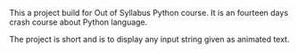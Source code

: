 This a project build for Out of Syllabus Python 
course. It is an fourteen days crash course about 
Python language.

The project is short and is to display any input 
string given as animated text.
